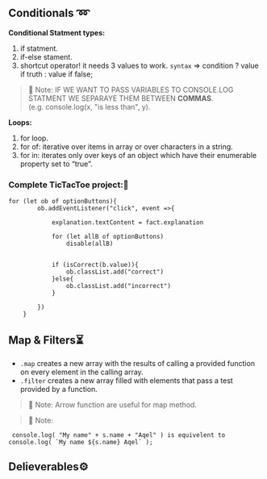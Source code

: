 ## Conditionals :loop:
**Conditional Statment types:** 
  1. if statment.
  2. if-else stament.
  3. shortcut operator! it needs 3 values to work. `syntax` => condition ? value if truth : value if false;

>💌 Note:
>IF WE WANT TO PASS VARIABLES TO CONSOLE.LOG STATMENT WE SEPARAYE THEM BETWEEN **COMMAS**.<br/>
>(e.g. console.log(x, "is less than", y). 

**Loops:**
  1. for loop.
  2. for of: iterative over items in array or over characters in a string.
  3. for in:  iterates only over keys of an object which have their enumerable property set to “true”.

### Complete TicTacToe project::confetti_ball:
```
for (let ob of optionButtons){
        ob.addEventListener("click", event =>{
                        
            explanation.textContent = fact.explanation

            for (let allB of optionButtons)
                disable(allB)
        

            if (isCorrect(b.value)){
                ob.classList.add("correct")
            }else{
                ob.classList.add("incorrect")
            }

        })
    }
```
## Map & Filters:hourglass_flowing_sand:
- `.map` creates a new array with the results of calling a provided function on every element in the calling array.
- `.filter` creates a new array filled with elements that pass a test provided by a function.
  
>💌 Note:
>Arrow function are useful for map method.<br/>

>💌 Note:
```
 console.log( "My name" + s.name + "Aqel" ) is equivelent to console.log( `My name ${s.name} Aqel` );
```

## Delieverables⚙️
